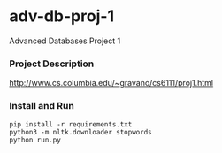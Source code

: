 # adv-db-proj-1
Advanced Databases Project 1

### Project Description

http://www.cs.columbia.edu/~gravano/cs6111/proj1.html

### Install and Run

```{python}
pip install -r requirements.txt
python3 -m nltk.downloader stopwords
python run.py
```